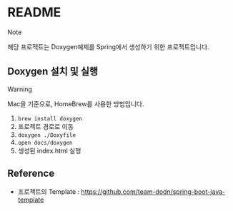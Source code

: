 # README

> [!NOTE]
> 해당 프로젝트는 Doxygen예제를 Spring에서 생성하기 위한 프로젝트입니다.

## Doxygen 설치 및 실행
> [!WARNING]
> Mac을 기준으로, HomeBrew를 사용한 방법입니다.

1. `brew install doxygen`
2. 프로젝트 경로로 이동
3. `doxygen ./Doxyfile`
4. `open docs/doxygen`
5. 생성된 index.html 실행

## Reference
- 프로젝트의 Template : https://github.com/team-dodn/spring-boot-java-template